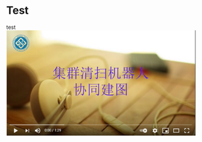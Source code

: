 # Test
test
[![Watch the video](https://github.com/WangZhengJiu/Test/blob/master/picture/%E6%8D%95%E8%8E%B7.PNG)](https://www.youtube.com/embed/QlOISsaiWMc)

